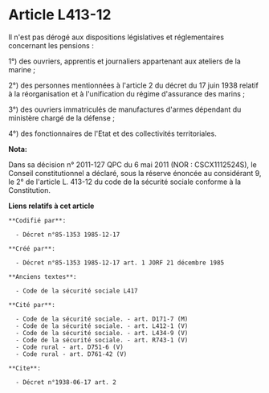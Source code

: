 # Article L413-12

Il n'est pas dérogé aux dispositions législatives et réglementaires concernant les pensions : 

1°) des ouvriers, apprentis et journaliers appartenant aux ateliers de la marine ; 

2°) des personnes mentionnées à l'article 2 du décret du 17 juin 1938 relatif à la réorganisation et à l'unification du
régime d'assurance des marins ; 

3°) des ouvriers immatriculés de manufactures d'armes dépendant du ministère chargé de la défense ; 

4°) des fonctionnaires de l'Etat et des collectivités territoriales.

**Nota:**

Dans sa décision n° 2011-127 QPC du 6 mai 2011 (NOR : CSCX1112524S), le Conseil constitutionnel a déclaré, sous la réserve
énoncée au considérant 9, le 2° de l'article L. 413-12 du code de la sécurité sociale conforme à la Constitution.

**Liens relatifs à cet article**

	**Codifié par**:

	  - Décret n°85-1353 1985-12-17

	**Créé par**:

	  - Décret n°85-1353 1985-12-17 art. 1 JORF 21 décembre 1985

	**Anciens textes**:

	  - Code de la sécurité sociale L417

	**Cité par**:

	  - Code de la sécurité sociale. - art. D171-7 (M)
	  - Code de la sécurité sociale. - art. L412-1 (V)
	  - Code de la sécurité sociale. - art. L434-9 (V)
	  - Code de la sécurité sociale. - art. R743-1 (V)
	  - Code rural - art. D751-6 (V)
	  - Code rural - art. D761-42 (V)

	**Cite**:

	  - Décret n°1938-06-17 art. 2
